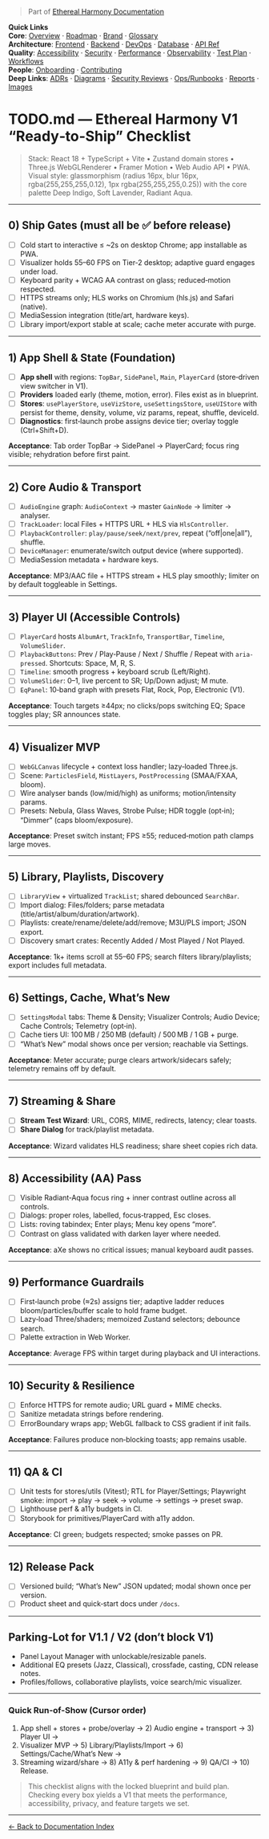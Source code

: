 > Part of [Ethereal Harmony Documentation](./README.md)

**Quick Links**  
**Core**: [Overview](./MASTER_OVERVIEW.md) · [Roadmap](./ROADMAP.md) · [Brand](./BRAND_GUIDELINES.md) · [Glossary](./GLOSSARY.md)  
**Architecture**: [Frontend](./FRONTEND.md) · [Backend](./BACKEND.md) · [DevOps](./DEVOPS.md) · [Database](./DATABASE.md) · [API Ref](./API_REFERENCE.md)  
**Quality**: [Accessibility](./ACCESSIBILITY.md) · [Security](./SECURITY.md) · [Performance](./PERFORMANCE.md) · [Observability](./OBSERVABILITY.md) · [Test Plan](./TEST_PLAN.md) · [Workflows](./WORKFLOWS.md)  
**People**: [Onboarding](./ONBOARDING.md) · [Contributing](./CONTRIBUTING.md)  
**Deep Links**: [ADRs](./ADR) · [Diagrams](./diagrams) · [Security Reviews](./security) · [Ops/Runbooks](./ops) · [Reports](./reports) · [Images](./images/ui-overview.png)

# TODO.md — Ethereal Harmony V1 “Ready‑to‑Ship” Checklist

> Stack: React 18 + TypeScript + Vite • Zustand domain stores • Three.js WebGLRenderer • Framer Motion • Web Audio API • PWA. Visual style: glassmorphism (radius 16px, blur 16px, rgba(255,255,255,0.12), 1px rgba(255,255,255,0.25)) with the core palette Deep Indigo, Soft Lavender, Radiant Aqua.

---

## 0) Ship Gates (must all be ✅ before release)

* [ ] Cold start to interactive ≤ \~2s on desktop Chrome; app installable as PWA.
* [ ] Visualizer holds 55–60 FPS on Tier‑2 desktop; adaptive guard engages under load.
* [ ] Keyboard parity + WCAG AA contrast on glass; reduced‑motion respected.
* [ ] HTTPS streams only; HLS works on Chromium (hls.js) and Safari (native).
* [ ] MediaSession integration (title/art, hardware keys).
* [ ] Library import/export stable at scale; cache meter accurate with purge.

---

## 1) App Shell & State (Foundation)

* [ ] **App shell** with regions: `TopBar`, `SidePanel`, `Main`, `PlayerCard` (store‑driven view switcher in V1).
* [ ] **Providers** loaded early (theme, motion, error). Files exist as in blueprint.
* [ ] **Stores**: `usePlayerStore`, `useVizStore`, `useSettingsStore`, `useUIStore` with persist for theme, density, volume, viz params, repeat, shuffle, deviceId.
* [ ] **Diagnostics**: first‑launch probe assigns device tier; overlay toggle (Ctrl+Shift+D).

**Acceptance**: Tab order TopBar → SidePanel → PlayerCard; focus ring visible; rehydration before first paint.

---

## 2) Core Audio & Transport

* [ ] `AudioEngine` graph: `AudioContext` → master `GainNode` → limiter → analyser.
* [ ] `TrackLoader`: local Files + HTTPS URL + HLS via `HlsController`.
* [ ] `PlaybackController`: `play/pause/seek/next/prev`, repeat (“off|one|all”), shuffle.
* [ ] `DeviceManager`: enumerate/switch output device (where supported).
* [ ] MediaSession metadata + hardware keys.

**Acceptance**: MP3/AAC file + HTTPS stream + HLS play smoothly; limiter on by default toggleable in Settings.

---

## 3) Player UI (Accessible Controls)

* [ ] `PlayerCard` hosts `AlbumArt`, `TrackInfo`, `TransportBar`, `Timeline`, `VolumeSlider`.
* [ ] `PlaybackButtons`: Prev / Play‑Pause / Next / Shuffle / Repeat with `aria-pressed`. Shortcuts: Space, M, R, S.
* [ ] `Timeline`: smooth progress + keyboard scrub (Left/Right).
* [ ] `VolumeSlider`: 0–1, live percent to SR; Up/Down adjust; M mute.
* [ ] `EqPanel`: 10‑band graph with presets Flat, Rock, Pop, Electronic (V1).

**Acceptance**: Touch targets ≥44px; no clicks/pops switching EQ; Space toggles play; SR announces state.

---

## 4) Visualizer MVP

* [ ] `WebGLCanvas` lifecycle + context loss handler; lazy‑loaded Three.js.
* [ ] Scene: `ParticlesField`, `MistLayers`, `PostProcessing` (SMAA/FXAA, bloom).
* [ ] Wire analyser bands (low/mid/high) as uniforms; motion/intensity params.
* [ ] Presets: Nebula, Glass Waves, Strobe Pulse; HDR toggle (opt‑in); “Dimmer” (caps bloom/exposure).

**Acceptance**: Preset switch instant; FPS ≥55; reduced‑motion path clamps large moves.

---

## 5) Library, Playlists, Discovery

* [ ] `LibraryView` + virtualized `TrackList`; shared debounced `SearchBar`.
* [ ] Import dialog: Files/folders; parse metadata (title/artist/album/duration/artwork).
* [ ] Playlists: create/rename/delete/add/remove; M3U/PLS import; JSON export.
* [ ] Discovery smart crates: Recently Added / Most Played / Not Played.

**Acceptance**: 1k+ items scroll at 55–60 FPS; search filters library/playlists; export includes full metadata.

---

## 6) Settings, Cache, What’s New

* [ ] `SettingsModal` tabs: Theme & Density; Visualizer Controls; Audio Device; Cache Controls; Telemetry (opt‑in).
* [ ] Cache tiers UI: 100 MB / 250 MB (default) / 500 MB / 1 GB + purge.
* [ ] “What’s New” modal shows once per version; reachable via Settings.

**Acceptance**: Meter accurate; purge clears artwork/sidecars safely; telemetry remains off by default.

---

## 7) Streaming & Share

* [ ] **Stream Test Wizard**: URL, CORS, MIME, redirects, latency; clear toasts.
* [ ] **Share Dialog** for track/playlist metadata.

**Acceptance**: Wizard validates HLS readiness; share sheet copies rich data.

---

## 8) Accessibility (AA) Pass

* [ ] Visible Radiant‑Aqua focus ring + inner contrast outline across all controls.
* [ ] Dialogs: proper roles, labelled, focus‑trapped, Esc closes.
* [ ] Lists: roving tabindex; Enter plays; Menu key opens “more”.
* [ ] Contrast on glass validated with darken layer where needed.

**Acceptance**: aXe shows no critical issues; manual keyboard audit passes.

---

## 9) Performance Guardrails

* [ ] First‑launch probe (≈2s) assigns tier; adaptive ladder reduces bloom/particles/buffer scale to hold frame budget.
* [ ] Lazy‑load Three/shaders; memoized Zustand selectors; debounce search.
* [ ] Palette extraction in Web Worker.

**Acceptance**: Average FPS within target during playback and UI interactions.

---

## 10) Security & Resilience

* [ ] Enforce HTTPS for remote audio; URL guard + MIME checks.
* [ ] Sanitize metadata strings before rendering.
* [ ] ErrorBoundary wraps app; WebGL fallback to CSS gradient if init fails.

**Acceptance**: Failures produce non‑blocking toasts; app remains usable.

---

## 11) QA & CI

* [ ] Unit tests for stores/utils (Vitest); RTL for Player/Settings; Playwright smoke: import → play → seek → volume → settings → preset swap.
* [ ] Lighthouse perf & a11y budgets in CI.
* [ ] Storybook for primitives/PlayerCard with a11y addon.

**Acceptance**: CI green; budgets respected; smoke passes on PR.

---

## 12) Release Pack

* [ ] Versioned build; “What’s New” JSON updated; modal shown once per version.
* [ ] Product sheet and quick‑start docs under `/docs`.

---

## Parking‑Lot for V1.1 / V2 (don’t block V1)

* Panel Layout Manager with unlockable/resizable panels.
* Additional EQ presets (Jazz, Classical), crossfade, casting, CDN release notes.
* Profiles/follows, collaborative playlists, voice search/mic visualizer.

---

### Quick Run-of-Show (Cursor order)

1. App shell + stores + probe/overlay → 2) Audio engine + transport → 3) Player UI →
2. Visualizer MVP → 5) Library/Playlists/Import → 6) Settings/Cache/What’s New →
3. Streaming wizard/share → 8) A11y & perf hardening → 9) QA/CI → 10) Release.

> This checklist aligns with the locked blueprint and build plan. Checking every box yields a V1 that meets the performance, accessibility, privacy, and feature targets we set.


---

[← Back to Documentation Index](./README.md)
